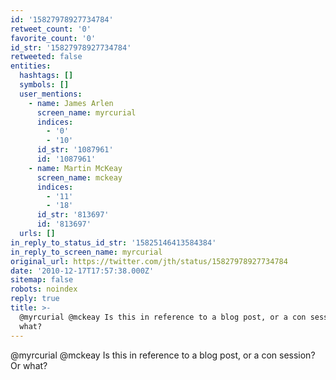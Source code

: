 ```yaml
---
id: '15827978927734784'
retweet_count: '0'
favorite_count: '0'
id_str: '15827978927734784'
retweeted: false
entities:
  hashtags: []
  symbols: []
  user_mentions:
    - name: James Arlen
      screen_name: myrcurial
      indices:
        - '0'
        - '10'
      id_str: '1087961'
      id: '1087961'
    - name: Martin McKeay
      screen_name: mckeay
      indices:
        - '11'
        - '18'
      id_str: '813697'
      id: '813697'
  urls: []
in_reply_to_status_id_str: '15825146413584384'
in_reply_to_screen_name: myrcurial
original_url: https://twitter.com/jth/status/15827978927734784
date: '2010-12-17T17:57:38.000Z'
sitemap: false
robots: noindex
reply: true
title: >-
  @myrcurial @mckeay Is this in reference to a blog post, or a con session? Or
  what?
---
```


@myrcurial @mckeay Is this in reference to a blog post, or a con session? Or what?